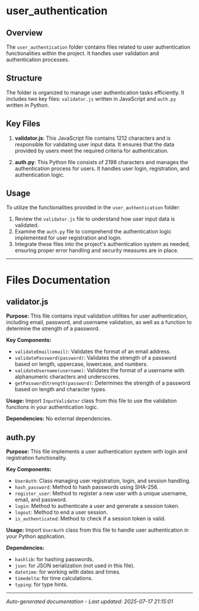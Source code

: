 # user_authentication

## Overview
The `user_authentication` folder contains files related to user authentication functionalities within the project. It handles user validation and authentication processes.

## Structure
The folder is organized to manage user authentication tasks efficiently. It includes two key files: `validator.js` written in JavaScript and `auth.py` written in Python.

## Key Files
1. **validator.js**: This JavaScript file contains 1212 characters and is responsible for validating user input data. It ensures that the data provided by users meet the required criteria for authentication.
   
2. **auth.py**: This Python file consists of 2198 characters and manages the authentication process for users. It handles user login, registration, and authentication logic.

## Usage
To utilize the functionalities provided in the `user_authentication` folder:
1. Review the `validator.js` file to understand how user input data is validated.
2. Examine the `auth.py` file to comprehend the authentication logic implemented for user registration and login.
3. Integrate these files into the project's authentication system as needed, ensuring proper error handling and security measures are in place.

---

# Files Documentation

## validator.js

**Purpose:** This file contains input validation utilities for user authentication, including email, password, and username validation, as well as a function to determine the strength of a password.

**Key Components:**
- `validateEmail(email)`: Validates the format of an email address.
- `validatePassword(password)`: Validates the strength of a password based on length, uppercase, lowercase, and numbers.
- `validateUsername(username)`: Validates the format of a username with alphanumeric characters and underscores.
- `getPasswordStrength(password)`: Determines the strength of a password based on length and character types.

**Usage:** Import `InputValidator` class from this file to use the validation functions in your authentication logic.

**Dependencies:** No external dependencies.

## auth.py

**Purpose:** This file implements a user authentication system with login and registration functionality.

**Key Components:**
- `UserAuth`: Class managing user registration, login, and session handling.
- `hash_password`: Method to hash passwords using SHA-256.
- `register_user`: Method to register a new user with a unique username, email, and password.
- `login`: Method to authenticate a user and generate a session token.
- `logout`: Method to end a user session.
- `is_authenticated`: Method to check if a session token is valid.

**Usage:** Import `UserAuth` class from this file to handle user authentication in your Python application.

**Dependencies:** 
- `hashlib`: for hashing passwords.
- `json`: for JSON serialization (not used in this file).
- `datetime`: for working with dates and times.
- `timedelta`: for time calculations.
- `typing`: for type hints.

---
*Auto-generated documentation - Last updated: 2025-07-17 21:15:01*
